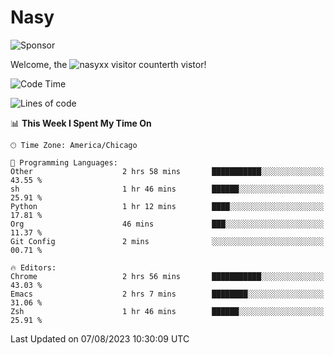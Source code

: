 # Nasy

<!--
<p align="center">
<img height="200" src="https://github-readme-stats.vercel.app/api?username=nasyxx&count_private=true&show_icons=true&theme=dracula&include_all_commits=true"/>
<img height="200" src="https://github-readme-stats.vercel.app/api/top-langs/?username=nasyxx&theme=dracula&hide=html,jupyter+notebook&count_private=true&show_icons=true"/>
</p>

  
----------------
-->

![Sponsor](https://img.shields.io/static/v1.svg?label=Sponsor&message=%E2%9D%A4&logo=GitHub&style=flat&color=pink)
 
Welcome, the ![nasyxx visitor counter](https://count.getloli.com/get/@nasyxx?theme=rule34)th vistor!
 
<!--START_SECTION:waka-->
![Code Time](http://img.shields.io/badge/Code%20Time-3%2C621%20hrs%2012%20mins-blue)

![Lines of code](https://img.shields.io/badge/From%20Hello%20World%20I%27ve%20Written-6.3%20million%20lines%20of%20code-blue)

📊 **This Week I Spent My Time On** 

```text
🕑︎ Time Zone: America/Chicago

💬 Programming Languages: 
Other                    2 hrs 58 mins       ███████████░░░░░░░░░░░░░░   43.55 % 
sh                       1 hr 46 mins        ██████░░░░░░░░░░░░░░░░░░░   25.91 % 
Python                   1 hr 12 mins        ████░░░░░░░░░░░░░░░░░░░░░   17.81 % 
Org                      46 mins             ███░░░░░░░░░░░░░░░░░░░░░░   11.37 % 
Git Config               2 mins              ░░░░░░░░░░░░░░░░░░░░░░░░░   00.71 % 

🔥 Editors: 
Chrome                   2 hrs 56 mins       ███████████░░░░░░░░░░░░░░   43.03 % 
Emacs                    2 hrs 7 mins        ████████░░░░░░░░░░░░░░░░░   31.06 % 
Zsh                      1 hr 46 mins        ██████░░░░░░░░░░░░░░░░░░░   25.91 % 
```


 Last Updated on 07/08/2023 10:30:09 UTC
<!--END_SECTION:waka-->

<!-- ![visitors](https://visitor-badge.laobi.icu/badge?page_id=nasyxx.nasyxx) -->
